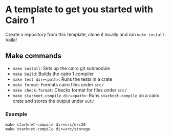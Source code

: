 # A template to get you started with Cairo 1

Create a repository from this template, clone it locally and run `make install`. Voilà!

## Make commands

- `make install`: Sets up the cairo git submodule
- `make build`: Builds the cairo 1 compiler
- `make test dir=<path>`: Runs the tests in a crate
- `make format`: Formats cairo files under `src/`
- `make check-format`: Checks format for files under `src/`
- `make starknet-compile dir=<path>`: Runs `starknet-compile` on a cairo crate and stores the output under `out/`

### Example

```
make starknet-compile dir=src/erc20
make starknet-compile dir=src/storage
```
